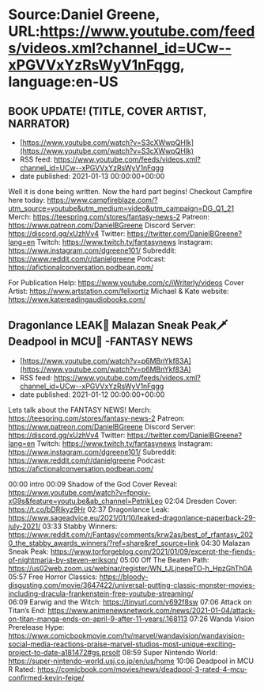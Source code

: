 # Source:Daniel Greene, URL:https://www.youtube.com/feeds/videos.xml?channel_id=UCw--xPGVVxYzRsWyV1nFqgg, language:en-US

## BOOK UPDATE! (TITLE, COVER ARTIST, NARRATOR)
 - [https://www.youtube.com/watch?v=S3cXWwpQHlk](https://www.youtube.com/watch?v=S3cXWwpQHlk)
 - RSS feed: https://www.youtube.com/feeds/videos.xml?channel_id=UCw--xPGVVxYzRsWyV1nFqgg
 - date published: 2021-01-13 00:00:00+00:00

Well it is done being written. Now the hard part begins! 
Checkout Campfire here today: https://www.campfireblaze.com/?utm_source=youtube&utm_medium=video&utm_campaign=DG_Q1_21
Merch: https://teespring.com/stores/fantasy-news-2
Patreon: https://www.patreon.com/DanielBGreene
Discord Server: https://discord.gg/xUzhVv4
Twitter: https://twitter.com/DanielBGreene?lang=en
Twitch: https://www.twitch.tv/fantasynews
Instagram: https://www.instagram.com/dgreene101/
Subreddit: https://www.reddit.com/r/danielgreene
Podcast: https://afictionalconversation.podbean.com/

For Publication Help: https://www.youtube.com/c/iWriterly/videos 
Cover Artist: https://www.artstation.com/felixortiz 
Michael & Kate website: https://www.katereadingaudiobooks.com/

## Dragonlance LEAK📖 Malazan Sneak Peak🗡️ Deadpool in MCU🦸 -FANTASY NEWS
 - [https://www.youtube.com/watch?v=p6MBnYkf83A](https://www.youtube.com/watch?v=p6MBnYkf83A)
 - RSS feed: https://www.youtube.com/feeds/videos.xml?channel_id=UCw--xPGVVxYzRsWyV1nFqgg
 - date published: 2021-01-12 00:00:00+00:00

Lets talk about the FANTASY NEWS!
Merch: https://teespring.com/stores/fantasy-news-2
Patreon: https://www.patreon.com/DanielBGreene
Discord Server: https://discord.gg/xUzhVv4
Twitter: https://twitter.com/DanielBGreene?lang=en
Twitch: https://www.twitch.tv/fantasynews
Instagram: https://www.instagram.com/dgreene101/
Subreddit: https://www.reddit.com/r/danielgreene
Podcast: https://afictionalconversation.podbean.com/

00:00 intro
00:09 Shadow of the God Cover Reveal: https://www.youtube.com/watch?v=fpngiv-xG9s&feature=youtu.be&ab_channel=PetrikLeo 
02:04 Dresden Cover: https://t.co/bDRikyz9Hr
02:37 Dragonlance Leak: https://www.sageadvice.eu/2021/01/10/leaked-dragonlance-paperback-29-july-2021/ 
03:33 Stabby Winners: https://www.reddit.com/r/Fantasy/comments/krw2as/best_of_rfantasy_2020_the_stabby_awards_winners/?ref=share&ref_source=link 
04:30 Malazan Sneak Peak: https://www.torforgeblog.com/2021/01/09/excerpt-the-fiends-of-nightmaria-by-steven-erikson/
05:00 Off The Beaten Path: https://us02web.zoom.us/webinar/register/WN_tJLjnepeTO-h_HpzGhTh0A 
05:57 Free Horror Classics: https://bloody-disgusting.com/movie/3647422/universal-putting-classic-monster-movies-including-dracula-frankenstein-free-youtube-streaming/  
06:09 Earwig and the Witch: https://tinyurl.com/y692f8sw
07:06 Attack on Titan’s End: https://www.animenewsnetwork.com/news/2021-01-04/attack-on-titan-manga-ends-on-april-9-after-11-years/.168113 
07:26 Wanda Vision Prerelease Hype: https://www.comicbookmovie.com/tv/marvel/wandavision/wandavision-social-media-reactions-praise-marvel-studios-most-unique-exciting-project-to-date-a181472#gs.prsolt 
08:59 Super Nintendo World: https://super-nintendo-world.usj.co.jp/en/us/home 
10:06 Deadpool in MCU R Rated: https://comicbook.com/movies/news/deadpool-3-rated-4-mcu-confirmed-kevin-feige/

